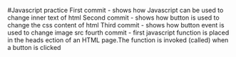 #Javascript practice
First commit - shows how Javascript can be used to change inner text of html
Second commit - shows how button is used to change the css content of html
Third commit - shows how button event is used to change image src
fourth commit - first javascript function is placed in the heads ection of an HTML page.The function is invoked (called) when a button is clicked
